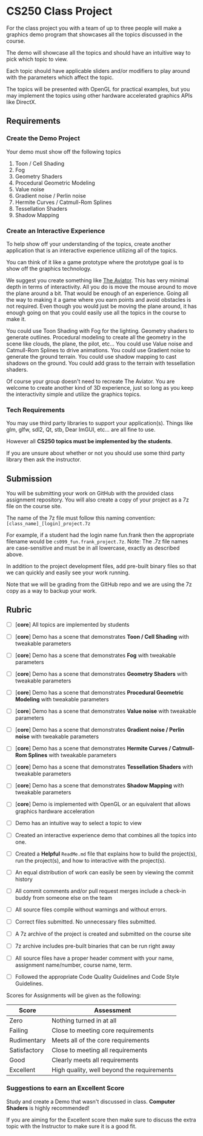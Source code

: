 # CS250 Class Project

For the class project you with a team of up to three people will make a graphics demo program that showcases all the topics discussed in the course.

The demo will showcase all the topics and should have an intuitive way to pick which topic to view.

Each topic should have applicable sliders and/or modifiers to play around with the parameters which affect the topic.

The topics will be presented with OpenGL for practical examples, but you may implement the topics using other hardware accelerated graphics APIs like DirectX.

## Requirements


### Create the Demo Project

Your demo must show off the following topics

1. Toon / Cell Shading
2. Fog
3. Geometry Shaders
4. Procedural Geometric Modeling
5. Value noise
6. Gradient noise / Perlin noise
7. Hermite Curves / Catmull-Rom Splines
8. Tessellation Shaders
9. Shadow Mapping

### Create an Interactive Experience

To help show off your understanding of the topics, create another application that is an interactive experience utilizing all of the topics.

You can think of it like a game prototype where the prototype goal is to show off the graphics technology.

We suggest you create something like [The Aviator](https://tympanus.net/codrops/2016/04/26/the-aviator-animating-basic-3d-scene-threejs/). This has very minimal depth in terms of interactivity. All you do is move the mouse around to move the plane around a bit. That would be enough of an experience. Going all the way to making it a game where you earn points and avoid obstacles is not required. Even though you would just be moving the plane around, it has enough going on that you could easily use all the topics in the course to make it. 

You could use Toon Shading with Fog for the lighting. Geometry shaders to generate outlines. Procedural modeling to create all the geometry in the scene like clouds, the plane, the pilot, etc... You could use Value noise and Catmull-Rom Splines to drive animations. You could use Gradient noise to generate the ground terrain. You could use shadow mapping to cast shadows on the ground. You could add grass to the terrain with tessellation shaders.

Of course your group doesn't need to recreate The Aviator. You are welcome to create another kind of 3D experience, just so long as you keep the interactivity simple and utilize the graphics topics.

### Tech Requirements

You may use third party libraries to support your application(s). Things like glm, glfw, sdl2, Qt, stb, Dear ImGUI, etc... are all fine to use.

However all **CS250 topics must be implemented by the students**.

If you are unsure about whether or not you should use some third party library then ask the instructor.


## Submission

You will be submitting your work on GitHub with the provided class assignment repository. You will also create a copy of your project as a 7z file on the course site. 

The name of the 7z file must follow this naming convention: `[class_name]_[login]_project.7z`

For example, if a student had the login name fun.frank then the appropriate filename would be `cs099_fun.frank_project.7z`. Note: The .7z file names are case-sensitive and must be in all lowercase, exactly as described above.

In addition to the project development files, add pre-built binary files so that we can quickly and easily see your work running.

Note that we will be grading from the GitHub repo and we are using the 7z copy as a way to backup your work.

## Rubric

- [ ] [**core**] All topics are implemented by students
- [ ] [**core**] Demo has a scene that demonstrates **Toon / Cell Shading** with tweakable parameters
- [ ] [**core**] Demo has a scene that demonstrates **Fog** with tweakable parameters
- [ ] [**core**] Demo has a scene that demonstrates **Geometry Shaders** with tweakable parameters
- [ ] [**core**] Demo has a scene that demonstrates **Procedural Geometric Modeling** with tweakable parameters
- [ ] [**core**] Demo has a scene that demonstrates **Value noise** with tweakable parameters
- [ ] [**core**] Demo has a scene that demonstrates **Gradient noise / Perlin noise** with tweakable parameters
- [ ] [**core**] Demo has a scene that demonstrates **Hermite Curves / Catmull-Rom Splines** with tweakable parameters
- [ ] [**core**] Demo has a scene that demonstrates **Tessellation Shaders** with tweakable parameters
- [ ] [**core**] Demo has a scene that demonstrates **Shadow Mapping** with tweakable parameters
- [ ] [**core**] Demo is implemented with OpenGL or an equivalent that allows graphics hardware acceleration 
- [ ] Demo has an intuitive way to select a topic to view
- [ ] Created an interactive experience demo that combines all the topics into one.
- [ ] Created a **Helpful** `ReadMe.md` file that explains how to build the project(s), run the project(s), and how to interactive with the project(s).
- [ ] An equal distribution of work can easily be seen by viewing the commit history
- [ ] All commit comments and/or pull request merges include a check-in buddy from someone else on the team
- [ ] All source files compile without warnings and without errors.
- [ ] Correct files submitted. No unnecessary files submitted.
- [ ] A 7z archive of the project is created and submitted on the course site
- [ ] 7z archive includes pre-built binaries that can be run right away
- [ ] All source files have a proper header comment with your name, assignment name/number, course name, term.
- [ ] Followed the appropriate Code Quality Guidelines and Code Style Guidelines.



Scores for Assignments will be given as the following:

Score        | Assessment
------------ | ----------
Zero         | Nothing turned in at all
Failing      | Close to meeting core requirements
Rudimentary  | Meets all of the core requirements
Satisfactory | Close to meeting all requirements
Good         | Clearly meets all requirements 
Excellent    | High quality, well beyond the requirements

### Suggestions to earn an Excellent Score

Study and create a Demo that wasn't discussed in class. **Computer Shaders** is highly recommended!

If you are aiming for the Excellent score then make sure to discuss the extra topic with the Instructor to make sure it is a good fit.



